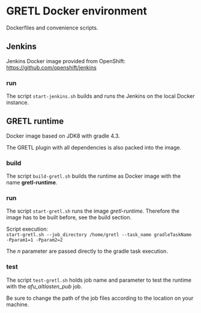 # GRETL Docker environment

Dockerfiles and convenience scripts.

## Jenkins
Jenkins Docker image provided from OpenShift: https://github.com/openshift/jenkins

### run
The script ```start-jenkins.sh``` builds and runs the Jenkins on the local Docker instance.

## GRETL runtime
Docker image based on JDK8 with gradle 4.3.

The GRETL plugin with all dependencies is also packed into the image.

### build
The script ```build-gretl.sh``` builds the runtime as Docker image with the name **gretl-runtime**.

### run
The script ```start-gretl.sh``` runs the image *gretl-runtime*.
Therefore  the image has to be built before, see the build section.

Script execution:  
```start-gretl.sh --job_directory /home/gretl --task_name gradleTaskName -Pparam1=1 -Pparam2=2```

The *n* parameter are passed directly to the gradle task execution.

### test
The script ```test-gretl.sh``` holds job name and parameter to test the runtime with the *afu_altlasten_pub* job.

Be sure to change the path of the job files according to the location on your machine.
